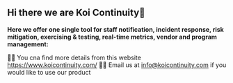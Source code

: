 ## Hi there we are Koi Continuity👋


**Here we offer one single tool for staff notification, incident response, risk mitigation, exercising & testing, real-time metrics, vendor and program management:**

🙋‍♀️ You cna find more details from this website https://www.koicontinuity.com/
👩‍💻 Email us at info@koicontinuity.com if you would like to use our product 


